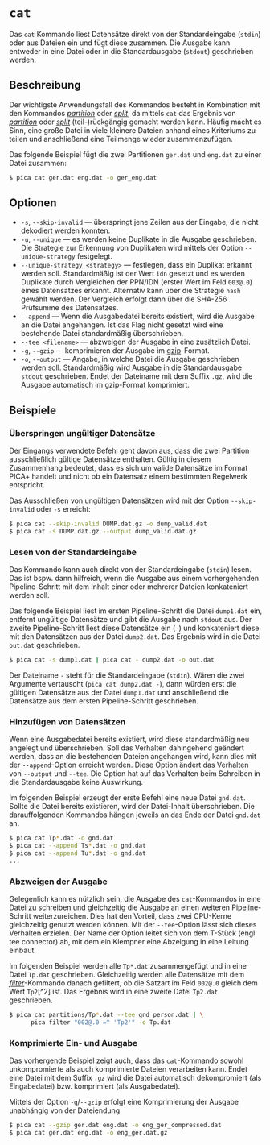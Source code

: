 # `cat`

Das `cat` Kommando liest Datensätze direkt von der Standardeingabe
(`stdin`) oder aus Dateien ein und fügt diese zusammen. Die Ausgabe
kann entweder in eine Datei oder in die Standardausgabe (`stdout`)
geschrieben werden.

## Beschreibung

Der wichtigste Anwendungsfall des Kommandos besteht in Kombination mit
den Kommandos [_partition_] oder [_split_], da mittels `cat` das
Ergebnis von [_partition_] oder [_split_] (teil-)rückgängig gemacht
werden kann. Häufig macht es Sinn, eine große Datei in viele kleinere
Dateien anhand eines Kriteriums zu teilen und anschließend eine
Teilmenge wieder zusammenzufügen.

Das folgende Beispiel fügt die zwei Partitionen `ger.dat` und `eng.dat`
zu einer Datei zusammen:

```bash
$ pica cat ger.dat eng.dat -o ger_eng.dat
```

## Optionen

* `-s`, `--skip-invalid` — überspringt jene Zeilen aus der Eingabe, die nicht
  dekodiert werden konnten.
* `-u`, `--unique` — es werden keine Duplikate in die Ausgabe
  geschrieben. Die Strategie zur Erkennung von Duplikaten wird mittels
  der Option `--unique-strategy` festgelegt.
* `--unique-strategy <strategy>` — festlegen, dass ein Duplikat erkannt
  werden soll. Standardmäßig ist der Wert `idn` gesetzt und es werden
  Duplikate durch Vergleichen der PPN/IDN (erster Wert im Feld `003@.0`)
  eines Datensatzes erkannt. Alternativ kann über die Strategie `hash`
  gewählt werden. Der Vergleich erfolgt dann über die SHA-256 Prüfsumme
  des Datensatzes.
* `--append` — Wenn die Ausgabedatei bereits existiert, wird die
  Ausgabe an die Datei angehangen. Ist das Flag nicht gesetzt wird eine
  bestehende Datei standardmäßig überschrieben.
* `--tee <filename>` — abzweigen der Ausgabe in eine zusätzlich Datei.
* `-g`, `--gzip` — komprimieren der Ausgabe im
  [gzip](https://de.wikipedia.org/wiki/Gzip)-Format.
* `-o`, `--output` — Angabe, in welche Datei die Ausgabe geschrieben
  werden soll. Standardmäßig wird Ausgabe in die Standardausgabe
  `stdout` geschrieben. Endet der Dateiname mit dem Suffix `.gz`, wird
  die Ausgabe automatisch im gzip-Format komprimiert.



## Beispiele


### Überspringen ungültiger Datensätze

Der Eingangs verwendete Befehl geht davon aus, dass die zwei Partition
ausschließlich gültige Datensätze enthalten. Gültig in diesem
Zusammenhang bedeutet, dass es sich um valide Datensätze im Format PICA+
handelt und nicht ob ein Datensatz einem bestimmten Regelwerk
entspricht.

Das Ausschließen von ungültigen Datensätzen wird mit der Option
`--skip-invalid` oder `-s` erreicht:

```bash
$ pica cat --skip-invalid DUMP.dat.gz -o dump_valid.dat
$ pica cat -s DUMP.dat.gz --output dump_valid.dat.gz
```


### Lesen von der Standardeingabe

Das Kommando kann auch direkt von der Standardeingabe (`stdin`) lesen.
Das ist bspw. dann hilfreich, wenn die Ausgabe aus einem vorhergehenden
Pipeline-Schritt mit dem Inhalt einer oder mehrerer Dateien konkateniert
werden soll.

Das folgende Beispiel liest im ersten Pipeline-Schritt die Datei
`dump1.dat` ein, entfernt ungültige Datensätze und gibt die Ausgabe nach
`stdout` aus. Der zweite Pipeline-Schritt liest diese Datensätze ein
(`-`) und konkateniert diese mit den Datensätzen aus der Datei
`dump2.dat`. Das Ergebnis wird in die Datei `out.dat` geschrieben.

```bash
$ pica cat -s dump1.dat | pica cat - dump2.dat -o out.dat
```

Der Dateiname `-` steht für die Standardeingabe (`stdin`). Wären die
zwei Argumente vertauscht (`pica cat dump2.dat -`), dann würden erst die
gültigen Datensätze aus der Datei `dump1.dat` und anschließend die
Datensätze aus dem ersten Pipeline-Schritt geschrieben.


### Hinzufügen von Datensätzen

Wenn eine Ausgabedatei bereits existiert, wird diese standardmäßig neu
angelegt und überschrieben. Soll das Verhalten dahingehend geändert
werden, dass an die bestehenden Dateien angehangen wird, kann dies mit
der `--append`-Option erreicht werden. Diese Option ändert das Verhalten
von `--output` und `--tee`. Die Option hat auf das Verhalten beim
Schreiben in die Standardausgabe keine Auswirkung.

Im folgenden Beispiel erzeugt der erste Befehl eine neue Datei
`gnd.dat`. Sollte die Datei bereits existieren, wird der Datei-Inhalt
überschrieben. Die darauffolgenden Kommandos hängen jeweils an das Ende
der Datei `gnd.dat` an.

```bash
$ pica cat Tp*.dat -o gnd.dat
$ pica cat --append Ts*.dat -o gnd.dat
$ pica cat --append Tu*.dat -o gnd.dat
...
```


### Abzweigen der Ausgabe

Gelegenlich kann es nützlich sein, die Ausgabe des `cat`-Kommandos in
eine Datei zu schreiben und gleichzeitig die Ausgabe an einen weiteren
Pipeline-Schritt weiterzureichen. Dies hat den Vorteil, dass zwei
CPU-Kerne gleichzeitig genutzt werden können. Mit der `--tee`-Option
lässt sich dieses Verhalten erzielen. Der Name der Option leitet sich
von dem T-Stück (engl. tee connector) ab, mit dem ein Klempner eine
Abzeigung in eine Leitung einbaut.

Im folgenden Beispiel werden alle `Tp*.dat` zusammengefügt und in eine
Datei `Tp.dat` geschrieben. Gleichzeitig werden alle Datensätze mit dem
[_filter_]-Kommando danach gefiltert, ob die Satzart im Feld `002@.0`
gleich dem Wert `Tp2`[^2] ist. Das Ergebnis wird in eine zweite Datei
`Tp2.dat` geschrieben.

```bash
$ pica cat partitions/Tp*.dat --tee gnd_person.dat | \
      pica filter "002@.0 =^ 'Tp2'" -o Tp.dat
```

### Komprimierte Ein- und Ausgabe

Das vorhergende Beispiel zeigt auch, dass das `cat`-Kommando sowohl
unkompromierte als auch komprimierte Dateien verarbeiten kann. Endet
eine Datei mit dem Suffix `.gz` wird die Datei automatisch dekompromiert
(als Eingabedatei) bzw. komprimiert (als Ausgabedatei).

Mittels der Option `-g`/`--gzip` erfolgt eine Komprimierung der Ausgabe
unabhängig von der Dateiendung:

```bash
$ pica cat --gzip ger.dat eng.dat -o eng_ger_compressed.dat
$ pica cat ger.dat eng.dat -o eng_ger.dat.gz
```


[_filter_]: filter.md
[_partition_]: partition.md
[_split_]: split.md
